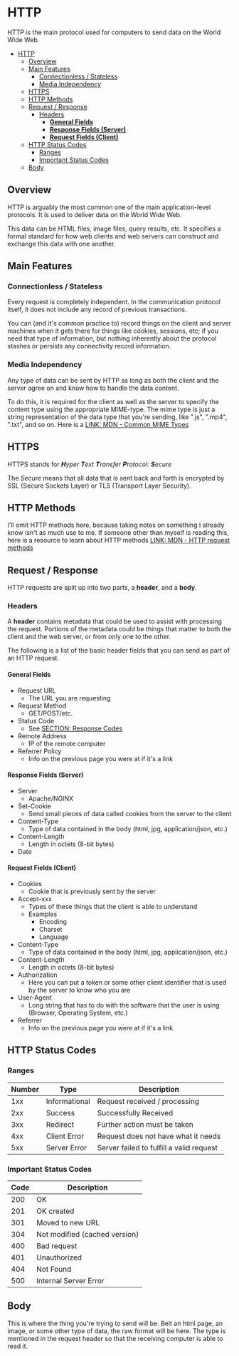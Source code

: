 # HTTP

HTTP is the main protocol used for computers to send data on the World Wide Web.

- [HTTP](#http)
  - [Overview](#overview)
  - [Main Features](#main-features)
    - [Connectionless / Stateless](#connectionless--stateless)
    - [Media Independency](#media-independency)
  - [HTTPS](#https)
  - [HTTP Methods](#http-methods)
  - [Request / Response](#request--response)
    - [Headers](#headers)
      - [**General Fields**](#general-fields)
      - [**Response Fields (Server)**](#response-fields-server)
      - [**Request Fields (Client)**](#request-fields-client)
  - [HTTP Status Codes](#http-status-codes)
    - [Ranges](#ranges)
    - [Important Status Codes](#important-status-codes)
  - [Body](#body)

## Overview

HTTP is arguably the most common one of the main application-level protocols. It is used to deliver data on the World Wide Web.

This data can be HTML files, image files, query results, etc. It specifies a formal standard for how web clients and web servers can construct and exchange this data with one another.

## Main Features

### Connectionless / Stateless

Every request is completely independent. In the communication protocol itself, it does not include any record of previous transactions.

You can (and it's common practice to) record things on the client and server machines when it gets there for things like cookies, sessions, etc; if you need that type of information, but nothing inherently about the protocol stashes or persists any connectivity record information.

### Media Independency

Any type of data can be sent by HTTP as long as both the client and the server agree on and know how to handle the data content.

To do this, it is required for the client as well as the server to specify the content type using the appropriate MIME-type. The mime type is just a string representation of the data type that you're sending, like ".js", ".mp4", ".txt", and so on. Here is a [LINK: MDN - Common MIME Types](https://developer.mozilla.org/en-US/docs/Web/HTTP/Basics_of_HTTP/MIME_types/Common_types)

## HTTPS

HTTPS stands for _**H**yper **T**ext **T**ransfer **P**rotocol: **S**ecure_

The _Secure_ means that all data that is sent back and forth is encrypted by SSL (Secure Sockets Layer) or TLS (Transport Layer Security).

## HTTP Methods

I'll omit HTTP methods here, because taking notes on something I already know isn't as much use to me. If someone other than myself is reading this, here is a resource to learn about HTTP methods [LINK: MDN - HTTP request methods](https://developer.mozilla.org/en-US/docs/Web/HTTP/Methods)

## Request / Response

HTTP requests are split up into two parts, a **header**, and a **body**.

### Headers

A **header** contains metadata that could be used to assist with processing the request. Portions of the metadata could be things that matter to both the client and the web server, or from only one to the other.

The following is a list of the basic header fields that you can send as part of an HTTP request.

#### **General Fields**

- Request URL
  - The URL you are requesting
- Request Method
  - GET/POST/etc.
- Status Code
  - See [SECTION: Response Codes](#response-codes)
- Remote Address
  - IP of the remote computer
- Referrer Policy
  - Info on the previous page you were at if it's a link

#### **Response Fields (Server)**

- Server
  - Apache/NGINX
- Set-Cookie
  - Send small pieces of data called cookies from the server to the client
- Content-Type
  - Type of data contained in the body (html, jpg, application/json, etc.)
- Content-Length
  - Length in octets (8-bit bytes)
- Date

#### **Request Fields (Client)**

- Cookies
  - Cookie that is previously sent by the server
- Accept-xxx
  - Types of these things that the client is able to understand
  - Examples
    - Encoding
    - Charset
    - Language
- Content-Type
  - Type of data contained in the body (html, jpg, application/json, etc.)
- Content-Length
  - Length in octets (8-bit bytes)
- Authorization
  - Here you can put a token or some other client identifier that is used by the server to know who you are
- User-Agent
  - Long string that has to do with the software that the user is using (Browser, Operating System, etc.)
- Referrer
  - Info on the previous page you were at if it's a link

## HTTP Status Codes

### Ranges

| Number | Type          | Description                              |
| ------ | ------------- | ---------------------------------------- |
| 1xx    | Informational | Request received / processing            |
| 2xx    | Success       | Successfully Received                    |
| 3xx    | Redirect      | Further action must be taken             |
| 4xx    | Client Error  | Request does not have what it needs      |
| 5xx    | Server Error  | Server failed to fulfill a valid request |

### Important Status Codes

| Code | Description |
| --- | --- |
| 200 | OK |
| 201 | OK created |
| 301 | Moved to new URL |
| 304 | Not modified (cached version) |
| 400 | Bad request |
| 401 | Unauthorized |
| 404 | Not Found |
| 500 | Internal Server Error |

## Body

This is where the thing you're trying to send will be. Beit an html page, an image, or some other type of data, the raw format will be here. The type is mentioned in the request header so that the receiving computer is able to read it.
